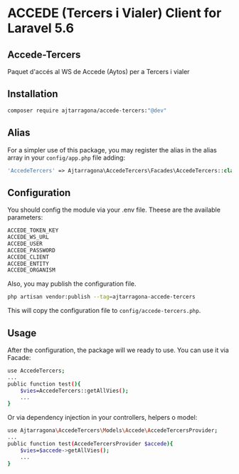 # ACCEDE (Tercers i Vialer) Client for Laravel 5.6

## Accede-Tercers

Paquet d'accés al WS de Accede (Aytos) per a Tercers i vialer


## Installation

```bash
composer require ajtarragona/accede-tercers:"@dev"
```

## Alias

For a simpler use of this package, you may register the alias in the alias array in your `config/app.php` file adding:

```php
'AccedeTercers' => Ajtarragona\AccedeTercers\Facades\AccedeTercers::class
```

## Configuration

You should config the module via your .env file. Theese are the available parameters:
```bash
ACCEDE_TOKEN_KEY 
ACCEDE_WS_URL 
ACCEDE_USER 
ACCEDE_PASSWORD 
ACCEDE_CLIENT 
ACCEDE_ENTITY 
ACCEDE_ORGANISM 
```

Also, you may publish the configuration file.

```bash
php artisan vendor:publish --tag=ajtarragona-accede-tercers
```

This will copy the configuration file to `config/accede-tercers.php`.



## Usage

After the configuration, the package will we ready to use. You can use it via Facade:

```bash
use AccedeTercers;
...
public function test(){
	$vies=AccedeTercers::getAllVies();
	...
}
```

Or via dependency injection in your controllers, helpers o model:

```bash
use Ajtarragona\AccedeTercers\Models\Accede\AccedeTercersProvider;
...
public function test(AccedeTercersProvider $accede){
	$vies=$accede->getAllVies();
	...
}
```
